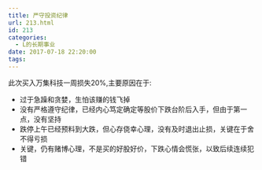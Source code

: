 ```yaml
---
title: 严守投资纪律
url: 213.html
id: 213
categories:
  - L的长期事业
date: 2017-07-18 22:20:00
tags:
---
```


此次买入万集科技一周损失20%,主要原因在于:

*   过于急躁和贪婪，生怕该赚的钱飞掉
*   没有严格遵守纪律，已经内心笃定确定等股价下跌台阶后入手，但由于第一点，没有坚持
*   跌停上午已经预料到大跌，但心存侥幸心理，没有及时退出止损，关键在于舍不得亏损
*   关键，仍有赌博心理，不是买的好股好价，下跌心情会慌张，以致后续连续犯错